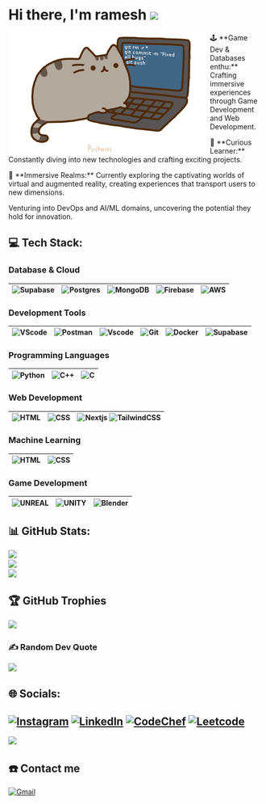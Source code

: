 # Hi there, I'm ramesh <img src="https://user-images.githubusercontent.com/5679180/79618120-0daffb80-80be-11ea-819e-d2b0fa904d07.gif" width="27px">

<img align="left" src="assets/pusheencode.gif"/>

<p align="left">🕹️ **Game Dev & Databases enthu:** Crafting immersive experiences through Game Development and Web Development.</p>
<p align="left">🚀 **Curious Learner:** Constantly diving into new technologies and crafting exciting projects.</p>
<p align="left">🔮 **Immersive Realms:** Currently exploring the captivating worlds of virtual and augmented reality, creating experiences that transport users to new dimensions.
</p>
<p align="left">Venturing into DevOps and AI/ML domains, uncovering the potential they hold for innovation. </p>


## 💻 Tech Stack:

### Database & Cloud
| ![Supabase](https://skillicons.dev/icons?i=supabase&theme=dark) | ![Postgres](https://skillicons.dev/icons?i=postgresql&theme=dark) | ![MongoDB](https://skillicons.dev/icons?i=mongodb&theme=dark) | ![Firebase](https://skillicons.dev/icons?i=firebase&theme=dark) | ![AWS](https://skillicons.dev/icons?i=aws&theme=dark) |
|---|---|---|---|---|

### Development Tools
| ![VScode](https://skillicons.dev/icons?i=vscode&theme=dark) | ![Postman](https://skillicons.dev/icons?i=postman&theme=dark) | ![Vscode](https://skillicons.dev/icons?i=visualstudio&theme=dark) | ![Git](https://skillicons.dev/icons?i=git&theme=dark) | ![Docker](https://skillicons.dev/icons?i=docker&theme=dark) | ![Supabase](https://skillicons.dev/icons?i=fastapi&theme=dark) |
|---|---|---|---|---|---|

### Programming Languages
| ![Python](https://skillicons.dev/icons?i=python&theme=dark) | ![C++](https://skillicons.dev/icons?i=cpp&theme=dark) | ![C](https://skillicons.dev/icons?i=c&theme=dark) |
|---|---|---|

### Web Development
| ![HTML](https://skillicons.dev/icons?i=html&theme=dark) | ![CSS](https://skillicons.dev/icons?i=css&theme=dark) | ![Nextjs](https://skillicons.dev/icons?i=nextjs&theme=dark)  ![TailwindCSS](https://skillicons.dev/icons?i=tailwindcss&theme=dark) 
|---|---|---|

### Machine Learning
| ![HTML](https://skillicons.dev/icons?i=pytorch&theme=dark) | ![CSS](https://skillicons.dev/icons?i=tensorflow&theme=dark) 
|---|---|

### Game Development 
| ![UNREAL](https://skillicons.dev/icons?i=unreal&theme=dark) | ![UNITY](https://skillicons.dev/icons?i=unity&theme=dark) | ![Blender](https://skillicons.dev/icons?i=blender&theme=dark) |
|---|---|---|


## 📊 GitHub Stats:
![](https://github-readme-stats.vercel.app/api?username=capnmav77&theme=dark&hide_border=false&include_all_commits=true&count_private=false)<br/>
![](https://github-readme-streak-stats.herokuapp.com/?user=capnmav77&theme=dark&hide_border=false)<br/>
![](https://github-readme-stats.vercel.app/api/top-langs/?username=capnmav77&theme=dark&hide_border=false&include_all_commits=true&count_private=false&layout=compact)

## 🏆 GitHub Trophies
![](https://github-profile-trophy.vercel.app/?username=capnmav77&theme=radical&no-frame=false&no-bg=false&margin-w=4)

### ✍️ Random Dev Quote
![](https://quotes-github-readme.vercel.app/api?type=horizontal&theme=dark)


## 🌐 Socials:
[![Instagram](https://img.shields.io/badge/Instagram-E4405F?style=for-the-badge&logo=instagram&logoColor=white)](https://instagram.com/ramesh_77_)
[![LinkedIn](https://img.shields.io/badge/LinkedIn-0077B5?style=for-the-badge&logo=linkedin&logoColor=white)](https://www.linkedin.com/in/rameshwar-dl/) 
[![CodeChef](	https://img.shields.io/badge/-CodeChef-5B4638?style=for-the-badge&logo=CodeChef&logoColor=white)](https://www.codechef.com/users/mav77411)
[![Leetcode](https://img.shields.io/badge/-LeetCode-FFA116?style=for-the-badge&logo=LeetCode&logoColor=black)](https://leetcode.com/rameshwar77/)
---
![](https://komarev.com/ghpvc/?username=capnmav77&&style=for-the-badge)











## ☎️ Contact me 

<a href = "mailto:capnprice11@gmail.com?subject=From your Github Profile" ><img alt="Gmail" src="https://img.shields.io/badge/Gmail-D14836?style=for-the-badge&logo=gmail&logoColor=white" /></a>
<!-- <a href = "https://www.linkedin.com/in/aronya-baksy-062a21183/" ><img src="https://img.shields.io/badge/linkedin%20-%230077B5.svg?&style=for-the-badge&logo=linkedin&logoColor=white"/></a> -->
<!-- <a href = "https://twitter.com/AronyaBaksy" ><img alt="Twitter" src="https://img.shields.io/badge/twitter-%231DA1F2.svg?&style=for-the-badge&logo=Twitter&logoColor=white"/> </a> -->
